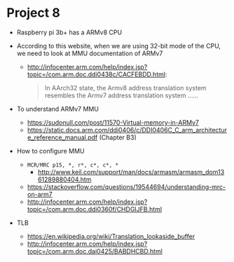 # Project 8


- Raspberry pi 3b+ has a ARMv8 CPU
- According to this website, when we are using 32-bit mode of the CPU, we need to look at MMU documentation of ARMv7
  - http://infocenter.arm.com/help/index.jsp?topic=/com.arm.doc.ddi0438c/CACFEBDD.html:
    > In AArch32 state, the Armv8 address translation system resembles the Armv7 address translation system ......

- To understand ARMv7 MMU 
  - https://sudonull.com/post/11570-Virtual-memory-in-ARMv7
  - https://static.docs.arm.com/ddi0406/c/DDI0406C_C_arm_architecture_reference_manual.pdf (Chapter B3)

- How to configure MMU
  - `MCR/MRC p15, *, r*, c*, c*, *`
    - http://www.keil.com/support/man/docs/armasm/armasm_dom1361289880404.htm
  - https://stackoverflow.com/questions/19544694/understanding-mrc-on-arm7
  - http://infocenter.arm.com/help/index.jsp?topic=/com.arm.doc.ddi0360f/CHDGIJFB.html
- TLB
  - https://en.wikipedia.org/wiki/Translation_lookaside_buffer
  - http://infocenter.arm.com/help/index.jsp?topic=/com.arm.doc.dai0425/BABDHCBD.html

